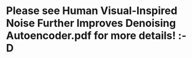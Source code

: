 # Please see Human Visual-Inspired Noise Further Improves Denoising Autoencoder.pdf for more details! :-D
